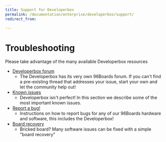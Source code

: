 ```yaml
---
title: Support for Developerbox
permalink: /documentation/enterprise/developerbox/support/
redirect_from:

---
```

# Troubleshooting

Please take advantage of the many available Developerbox resources

- [Developerbox forum](https://discuss.96boards.org/c/products/developerbox)
   - The Developerbox has its very own 96Boards forum. If you can't find a pre-existing thread that addresses your issue, start your own and let the community help out!
- [Known issues](known-issues.md)
   - Developerbox isn't perfect! In this section we describe some of the
     most important known issues.
- [Report a bug!](../../../Extras/Report_a_bug.md)
   - Instructions on how to report bugs for any of our 96Boards hardware and software, this includes the Developerbox!
- [Board recovery](../installation/board-recovery.md)
   - Bricked board? Many software issues can be fixed with a simple "board recovery"
